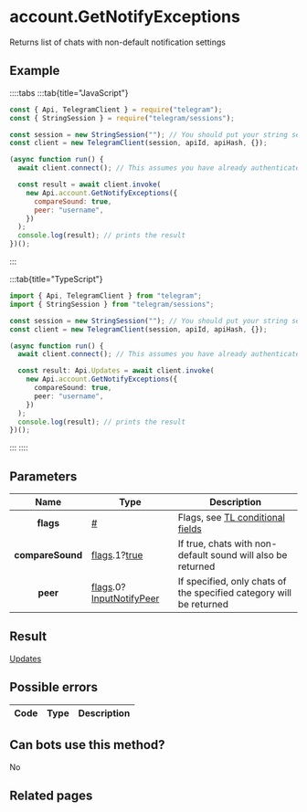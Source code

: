 # account.GetNotifyExceptions

Returns list of chats with non-default notification settings

## Example

::::tabs
:::tab{title="JavaScript"}

```js
const { Api, TelegramClient } = require("telegram");
const { StringSession } = require("telegram/sessions");

const session = new StringSession(""); // You should put your string session here
const client = new TelegramClient(session, apiId, apiHash, {});

(async function run() {
  await client.connect(); // This assumes you have already authenticated with .start()

  const result = await client.invoke(
    new Api.account.GetNotifyExceptions({
      compareSound: true,
      peer: "username",
    })
  );
  console.log(result); // prints the result
})();
```

:::

:::tab{title="TypeScript"}

```ts
import { Api, TelegramClient } from "telegram";
import { StringSession } from "telegram/sessions";

const session = new StringSession(""); // You should put your string session here
const client = new TelegramClient(session, apiId, apiHash, {});

(async function run() {
  await client.connect(); // This assumes you have already authenticated with .start()

  const result: Api.Updates = await client.invoke(
    new Api.account.GetNotifyExceptions({
      compareSound: true,
      peer: "username",
    })
  );
  console.log(result); // prints the result
})();
```

:::
::::

## Parameters

|       Name       | Type                                                                                                                                             | Description                                                                                             |
| :--------------: | ------------------------------------------------------------------------------------------------------------------------------------------------ | ------------------------------------------------------------------------------------------------------- |
|    **flags**     | [#](https://core.telegram.org/type/%23)                                                                                                          | Flags, see [TL conditional fields](https://core.telegram.org/mtproto/TL-combinators#conditional-fields) |
| **compareSound** | [flags](https://core.telegram.org/mtproto/TL-combinators#conditional-fields).1?[true](https://core.telegram.org/constructor/true)                | If true, chats with non-default sound will also be returned                                             |
|     **peer**     | [flags](https://core.telegram.org/mtproto/TL-combinators#conditional-fields).0?[InputNotifyPeer](https://core.telegram.org/type/InputNotifyPeer) | If specified, only chats of the specified category will be returned                                     |

## Result

[Updates](https://core.telegram.org/type/Updates)

## Possible errors

| Code | Type | Description |
| :--: | ---- | ----------- |

## Can bots use this method?

No

## Related pages
